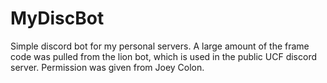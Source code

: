 # MyDiscBot
Simple discord bot for my personal servers.  A large amount of the frame code was pulled from the lion bot, which is used in the public UCF discord server.  Permission was given from Joey Colon. 
